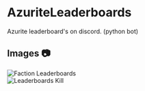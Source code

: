 # AzuriteLeaderboards
Azurite leaderboard's on discord. (python bot)

## Images 📷
![Faction Leaderboards](https://i.imgur.com/1ZPOYo1.png)<br>
![Leaderboards Kill](https://i.imgur.com/MZGOxtC.png)
